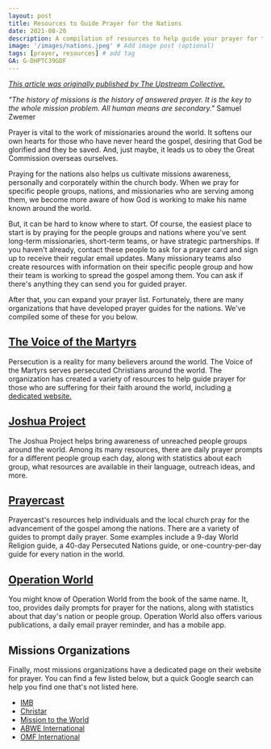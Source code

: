 ```yaml
---
layout: post
title: Resources to Guide Prayer for the Nations
date: 2021-08-20
description: A compilation of resources to help guide your prayer for the nations. # Add post description (optional)
image: '/images/nations.jpeg' # Add image post (optional)
tags: [prayer, resources] # add tag
GA: G-DHPTC39GDF
---
```

<a href= "https://www.theupstreamcollective.org/post/resources-to-help-guide-your-prayer-for-the-nations" target= "blank">*This article was originally published by The Upstream Collective.*</a>

*"The history of missions is the history of answered prayer. It is the key to the whole mission problem. All human means are secondary."* Samuel Zwemer

Prayer is vital to the work of missionaries around the world. It softens our own hearts for those who have never heard the gospel, desiring that God be glorified and they be saved. And, just maybe, it leads us to obey the Great Commission overseas ourselves. 

Praying for the nations also helps us cultivate missions awareness, personally and corporately within the church body. When we pray for specific people groups, nations, and missionaries who are serving among them, we become more aware of how God is working to make his name known around the world. 

But, it can be hard to know where to start. Of course, the easiest place to start is by praying for the people groups and nations where you've sent long-term missionaries, short-term teams, or have strategic partnerships. If you haven't already, contact these people to ask for a prayer card and sign up to receive their regular email updates. Many missionary teams also create resources with information on their specific people group and how their team is working to spread the gospel among them. You can ask if there's anything they can send you for guided prayer.  

After that, you can expand your prayer list. Fortunately, there are many organizations that have developed prayer guides for the nations. We've compiled some of these for you below. 

## <a href= "https://www.persecution.com/" target= "blank">The Voice of the Martyrs</a>

Persecution is a reality for many believers around the world. The Voice of the Martyrs serves persecuted Christians around the world. The organization has created a variety of resources to help guide prayer for those who are suffering for their faith around the world, including <a href= "https://www.icommittopray.com/" target= "blank">a dedicated website.</a>

## <a href= "https://joshuaproject.net/" target= "blank">Joshua Project</a>

The Joshua Project helps bring awareness of unreached people groups around the world. Among its many resources, there are daily prayer prompts for a different people group each day, along with statistics about each group, what resources are available in their language, outreach ideas, and more.

## <a href= "https://www.prayercast.com/index.html" target= "blank">Prayercast</a>

Prayercast's resources help individuals and the local church pray for the advancement of the gospel among the nations. There are a variety of guides to prompt daily prayer. Some examples include a 9-day World Religion guide, a 40-day Persecuted Nations guide, or one-country-per-day guide for every nation in the world.

## <a href= "https://operationworld.org/" target= "blank">Operation World</a>

You might know of Operation World from the book of the same name. It, too, provides daily prompts for prayer for the nations, along with statistics about that day's nation or people group. Operation World also offers various publications, a daily email prayer reminder, and has a mobile app.

## Missions Organizations

Finally, most missions organizations have a dedicated page on their website for prayer. You can find a few listed below, but a quick Google search can help you find one that's not listed here. 

* <a href= "https://www.imb.org/pray/" target= "blank">IMB</a>
* <a href= "https://www.christar.org/pray" target= "blank">Christar</a>
* <a href= "https://mtw.org/pray" target= "blank">Mission to the World</a>
* <a href= "https://www.abwe.org/work/prayer" target= "blank">ABWE International</a> 
* <a href= "https://pray.omf.org/" target= "blank">OMF International</a> 

